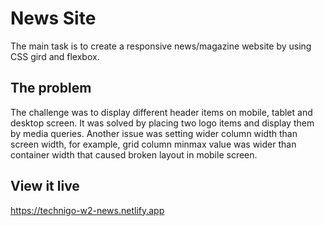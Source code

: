# News Site
The main task is to create a responsive news/magazine website by using CSS gird and flexbox. 

## The problem

The challenge was to display different header items on mobile, tablet and desktop screen. 
It was solved by placing two logo items and display them by media queries.
Another issue was setting wider column width than screen width, for example, grid column minmax value was wider than container width that caused broken layout in mobile screen. 

## View it live
https://technigo-w2-news.netlify.app
